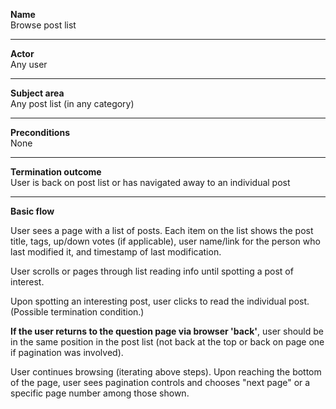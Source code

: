 **Name**  
Browse post list

----

**Actor**  
Any user

----

**Subject area**  
Any post list (in any category)

----

**Preconditions**  
None

----

**Termination outcome**  
User is back on post list or has navigated away to an individual post

----

**Basic flow**

User sees a page with a list of posts.  Each item on the list shows the post title, tags, up/down votes (if applicable), user name/link for the person who last modified it, and timestamp of last modification.

User scrolls or pages through list reading info until spotting a post of interest.

Upon spotting an interesting post, user clicks to read the individual post.  (Possible termination condition.)

**If the user returns to the question page via browser 'back'**, user should be in the same position in the post list (not back at the top or back on page one if pagination was involved).

User continues browsing (iterating above steps).  Upon reaching the bottom of the page, user sees pagination controls and chooses "next page" or a specific page number among those shown.


